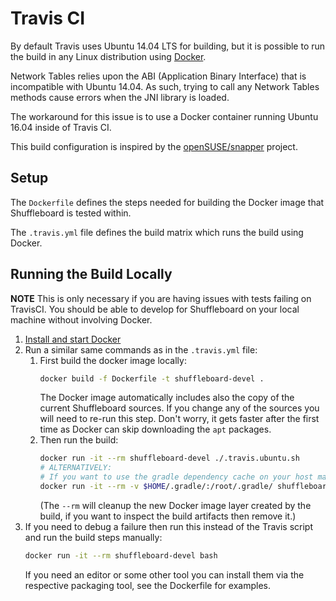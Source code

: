 # Travis CI

By default Travis uses Ubuntu 14.04 LTS for building,
but it is possible to run the build in any Linux distribution using [Docker](https://www.docker.com/).

Network Tables relies upon the ABI (Application Binary Interface) that is incompatible
with Ubuntu 14.04. As such, trying to call any Network Tables methods cause errors
when the JNI library is loaded.

The workaround for this issue is to use a Docker container running Ubuntu 16.04
inside of Travis CI.

This build configuration is inspired by the
[openSUSE/snapper](https://github.com/openSUSE/snapper) project.

## Setup
The `Dockerfile` defines the steps needed for building the Docker image that
Shuffleboard is tested within.

The `.travis.yml` file defines the build matrix which runs the build using Docker.

## Running the Build Locally

**NOTE** This is only necessary if you are having issues with tests failing on TravisCI.
You should be able to develop for Shuffleboard on your local machine without involving
Docker.

 1. [Install and start Docker](https://docs.docker.com/engine/installation/)
 2. Run a similar same commands as in the `.travis.yml` file:
    1. First build the docker image locally:
       ```bash
       docker build -f Dockerfile -t shuffleboard-devel .
       ```
       The Docker image automatically includes also the copy of the current Shuffleboard sources.
       If you change any of the sources you will need to re-run this step.
       Don't worry, it gets faster after the first time as Docker can skip downloading the
       `apt` packages.
    2. Then run the build:
       ```bash
       docker run -it --rm shuffleboard-devel ./.travis.ubuntu.sh
       # ALTERNATIVELY:
       # If you want to use the gradle dependency cache on your host machine:
       docker run -it --rm -v $HOME/.gradle/:/root/.gradle/ shuffleboard-devel ./.travis.ubuntu.sh
       ```
       (The `--rm` will cleanup the new Docker image layer created by the build,
       if you want to inspect the build artifacts then remove it.)
 3. If you need to debug a failure then run this instead of the Travis script and run the
    build steps manually:
    ```bash
    docker run -it --rm shuffleboard-devel bash
    ```
    If you need an editor or some other tool you can install them via the respective packaging tool,
    see the Dockerfile for examples.
